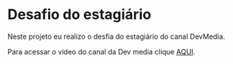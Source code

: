 # Desafio do estagiário

Neste projeto eu realizo o desfia do estagiário do canal DevMedia. 

Para acessar o vídeo do canal da Dev media clique [AQUI](https://www.youtube.com/watch?v=YPYwND5WGxw&t=943s).
